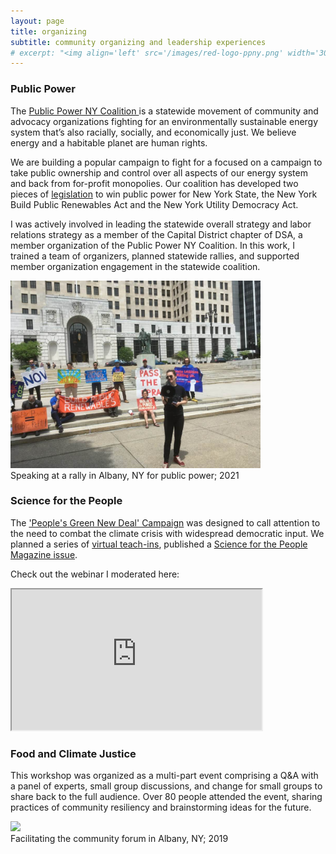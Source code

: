 ```yaml
---
layout: page
title: organizing
subtitle: community organizing and leadership experiences
# excerpt: "<img align='left' src='/images/red-logo-ppny.png' width='300' hspace='25'> I have been a part of steering the Public Power NY Coalition since January 2020.<br clear='left'/>"
---
```


### Public Power 
The [Public Power NY Coalition ](https://publicpowerny.org/) is a statewide movement of community and advocacy organizations fighting for an environmentally sustainable energy system that’s also racially, socially, and economically just. We believe energy and a habitable planet are human rights.

We are building a popular campaign to fight for a focused on a campaign to take public ownership and control over all aspects of our energy system and back from for-profit monopolies. Our coalition has developed two pieces of [legislation](https://www.publicpowerny.org/legislation/) to win public power for New York State, the New York Build Public Renewables Act and the New York Utility Democracy Act. 

I was actively involved in leading the statewide overall strategy and labor relations strategy as a member of the Capital District chapter of DSA, a member organization of the Public Power NY Coalition. In this work, I trained a team of organizers, planned statewide rallies, and supported member organization engagement in the statewide coalition. 

<p>
  <a><img src='/assets/img/ro_PublicPower_Albany_2024_06_02.jpg' width='400'></a>    
  <br>
  <caption style="text-align:center;font-style:italic">Speaking at a rally in Albany, NY for public power; 2021</caption>
</p>

### Science for the People
The ['People's Green New Deal' Campaign](https://scienceforthepeople.org/peoples-green-new-deal/) was designed to call attention to the need to combat the climate crisis with widespread democratic input. We planned a series of [virtual teach-ins](https://scienceforthepeople.org/peoples-green-new-deal-virtual-teach-ins/), published a [Science for the People Magazine issue](https://magazine.scienceforthepeople.org/volume-23-number-2-a-peoples-green-new-deal/).

Check out the webinar I moderated here:
<iframe width="400" height="225"
src="https://www.youtube.com/embed/2xNGTeXnclo">
</iframe>

<!--height="315" -->
### Food and Climate Justice
This workshop was organized as a multi-part event comprising a Q&A with a panel of experts, small group discussions, and change for small groups to share back to the full audience. Over 80 people attended the event, sharing practices of community resiliency and brainstorming ideas for the future. 

<p>
  <a><img src='/assets/img/climate_food_full.JPG' width='400'></a>    
  <br>
  <caption style="text-align:center;font-style:italic">Facilitating the community forum in Albany, NY; 2019</caption>
</p>
